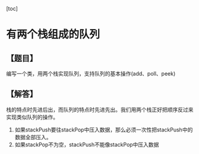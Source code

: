 [toc]
# 有两个栈组成的队列
## 【题目】
编写一个类，用两个栈实现队列，支持队列的基本操作(add、poll、peek)
## 【解答】
栈的特点时先进后出，而队列的特点时先进先出。我们用两个栈正好把顺序反过来实现类似队列的操作。
1. 如果stackPush要往stackPop中压入数据，那么必须一次性把stackPush中的数据全部压入。
2. 如果stackPop不为空，stackPush不能像stackPop中压入数据